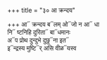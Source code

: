 +++
title = "३० आ क्रन्दय"

+++
आ᳓ क्रन्दय ब᳓लम् ओ᳓जो न आ᳓ धा  
नि᳓ ष्टनिहि दुरिता᳓ बा᳓धमानः  
अ᳓प प्रोथ दुन्दुभे दुछु᳓ना इत᳓  
इ᳓न्द्रस्य मुष्टि᳓र् असि वीळ᳓यस्व